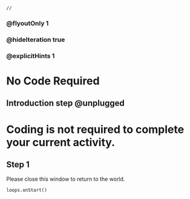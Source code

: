```template
//
```

### @flyoutOnly 1
### @hideIteration true
### @explicitHints 1

# No Code Required

## Introduction step @unplugged

# Coding is not required to complete your current activity.

## Step 1

Please close this window to return to the world.


```ghost
loops.onStart()